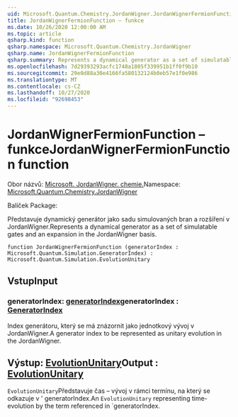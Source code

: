 ```yaml
---
uid: Microsoft.Quantum.Chemistry.JordanWigner.JordanWignerFermionFunction
title: JordanWignerFermionFunction – funkce
ms.date: 10/26/2020 12:00:00 AM
ms.topic: article
qsharp.kind: function
qsharp.namespace: Microsoft.Quantum.Chemistry.JordanWigner
qsharp.name: JordanWignerFermionFunction
qsharp.summary: Represents a dynamical generator as a set of simulatable gates and an expansion in the JordanWigner basis.
ms.openlocfilehash: 7d29393293acfc1748a1805f339951b1ff0f9b10
ms.sourcegitcommit: 29e0d88a30e4166fa580132124b0eb57e1f0e986
ms.translationtype: MT
ms.contentlocale: cs-CZ
ms.lasthandoff: 10/27/2020
ms.locfileid: "92698453"
---
```

# <a name="jordanwignerfermionfunction-function"></a><span data-ttu-id="b3bb1-102">JordanWignerFermionFunction – funkce</span><span class="sxs-lookup"><span data-stu-id="b3bb1-102">JordanWignerFermionFunction function</span></span>

<span data-ttu-id="b3bb1-103">Obor názvů: [Microsoft. JordanWigner. chemie.](xref:Microsoft.Quantum.Chemistry.JordanWigner)</span><span class="sxs-lookup"><span data-stu-id="b3bb1-103">Namespace: [Microsoft.Quantum.Chemistry.JordanWigner](xref:Microsoft.Quantum.Chemistry.JordanWigner)</span></span>

<span data-ttu-id="b3bb1-104">Balíček [](https://nuget.org/packages/)</span><span class="sxs-lookup"><span data-stu-id="b3bb1-104">Package: [](https://nuget.org/packages/)</span></span>


<span data-ttu-id="b3bb1-105">Představuje dynamický generátor jako sadu simulovaných bran a rozšíření v JordanWigner.</span><span class="sxs-lookup"><span data-stu-id="b3bb1-105">Represents a dynamical generator as a set of simulatable gates and an expansion in the JordanWigner basis.</span></span>

```qsharp
function JordanWignerFermionFunction (generatorIndex : Microsoft.Quantum.Simulation.GeneratorIndex) : Microsoft.Quantum.Simulation.EvolutionUnitary
```


## <a name="input"></a><span data-ttu-id="b3bb1-106">Vstup</span><span class="sxs-lookup"><span data-stu-id="b3bb1-106">Input</span></span>

### <a name="generatorindex--generatorindex"></a><span data-ttu-id="b3bb1-107">generatorIndex: [generatorIndex](xref:Microsoft.Quantum.Simulation.GeneratorIndex)</span><span class="sxs-lookup"><span data-stu-id="b3bb1-107">generatorIndex : [GeneratorIndex](xref:Microsoft.Quantum.Simulation.GeneratorIndex)</span></span>

<span data-ttu-id="b3bb1-108">Index generátoru, který se má znázornit jako jednotkový vývoj v JordanWigner.</span><span class="sxs-lookup"><span data-stu-id="b3bb1-108">A generator index to be represented as unitary evolution in the JordanWigner.</span></span>



## <a name="output--evolutionunitary"></a><span data-ttu-id="b3bb1-109">Výstup: [EvolutionUnitary](xref:Microsoft.Quantum.Simulation.EvolutionUnitary)</span><span class="sxs-lookup"><span data-stu-id="b3bb1-109">Output : [EvolutionUnitary](xref:Microsoft.Quantum.Simulation.EvolutionUnitary)</span></span>

<span data-ttu-id="b3bb1-110">`EvolutionUnitary`Představuje čas – vývoj v rámci termínu, na který se odkazuje v ' generatorIndex.</span><span class="sxs-lookup"><span data-stu-id="b3bb1-110">An `EvolutionUnitary` representing time-evolution by the term referenced in \`generatorIndex.</span></span>